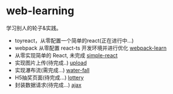 # web-learning

学习别人的轮子&实践。

- toyreact，从零配置一个简单的react(正在进行中...)
- webpack 从零配置 react-ts 开发环境并进行优化 [webpack-learn](https://github.com/xblcity/web-learning/tree/master/webpack-learn)
- 从零实现简单的 React, 未完成 [simple-react](https://github.com/xblcity/web-learning/tree/master/simple-react)
- 实现图片上传(待完成..) [upload](https://github.com/xblcity/web-learning/tree/master/upload)
- 实现瀑布流(需完成...) [water-fall](https://github.com/xblcity/web-learning/tree/master/water-fall)
- H5抽奖页面(待完成...) [lottery](https://github.com/xblcity/web-learning/tree/master/lottery)
- 封装数据请求(待完成...) [ajax](https://github.com/xblcity/web-learning/tree/master/price)
